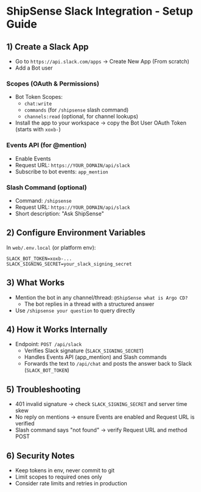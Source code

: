 # ShipSense Slack Integration - Setup Guide

## 1) Create a Slack App
- Go to `https://api.slack.com/apps` → Create New App (From scratch)
- Add a Bot user

### Scopes (OAuth & Permissions)
- Bot Token Scopes:
  - `chat:write`
  - `commands` (for `/shipsense` slash command)
  - `channels:read` (optional, for channel lookups)
- Install the app to your workspace → copy the Bot User OAuth Token (starts with `xoxb-`)

### Events API (for @mention)
- Enable Events
- Request URL: `https://YOUR_DOMAIN/api/slack`
- Subscribe to bot events: `app_mention`

### Slash Command (optional)
- Command: `/shipsense`
- Request URL: `https://YOUR_DOMAIN/api/slack`
- Short description: "Ask ShipSense"

## 2) Configure Environment Variables
In `web/.env.local` (or platform env):
```
SLACK_BOT_TOKEN=xoxb-...
SLACK_SIGNING_SECRET=your_slack_signing_secret
```

## 3) What Works
- Mention the bot in any channel/thread: `@ShipSense what is Argo CD?`
  - The bot replies in a thread with a structured answer
- Use `/shipsense your question` to query directly

## 4) How it Works Internally
- Endpoint: `POST /api/slack`
  - Verifies Slack signature (`SLACK_SIGNING_SECRET`)
  - Handles Events API (app_mention) and Slash commands
  - Forwards the text to `/api/chat` and posts the answer back to Slack (`SLACK_BOT_TOKEN`)

## 5) Troubleshooting
- 401 invalid signature → check `SLACK_SIGNING_SECRET` and server time skew
- No reply on mentions → ensure Events are enabled and Request URL is verified
- Slash command says "not found" → verify Request URL and method POST

## 6) Security Notes
- Keep tokens in env, never commit to git
- Limit scopes to required ones only
- Consider rate limits and retries in production


